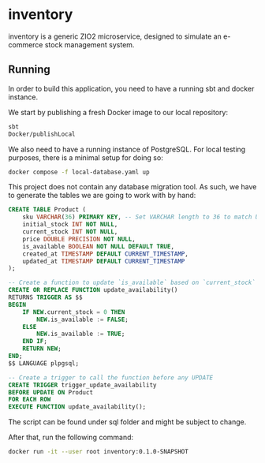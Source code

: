 # inventory

inventory is a generic ZIO2 microservice, designed to simulate an e-commerce stock management system.

## Running
In order to build this application, you need to have a running sbt and docker instance.

We start by publishing a fresh Docker image to our local repository:
```bash
sbt
Docker/publishLocal
```

We also need to have a running instance of PostgreSQL. For local testing purposes, there is a minimal setup for doing so:

```bash
docker compose -f local-database.yaml up
```

This project does not contain any database migration tool. As such, we have to generate the tables we are going to work with by hand:
```sql
CREATE TABLE Product (
    sku VARCHAR(36) PRIMARY KEY, -- Set VARCHAR length to 36 to match UUID length
    initial_stock INT NOT NULL,
    current_stock INT NOT NULL,
    price DOUBLE PRECISION NOT NULL,
    is_available BOOLEAN NOT NULL DEFAULT TRUE,
    created_at TIMESTAMP DEFAULT CURRENT_TIMESTAMP,
    updated_at TIMESTAMP DEFAULT CURRENT_TIMESTAMP
);

-- Create a function to update `is_available` based on `current_stock`
CREATE OR REPLACE FUNCTION update_availability()
RETURNS TRIGGER AS $$
BEGIN
    IF NEW.current_stock = 0 THEN
        NEW.is_available := FALSE;
    ELSE
        NEW.is_available := TRUE;
    END IF;
    RETURN NEW;
END;
$$ LANGUAGE plpgsql;

-- Create a trigger to call the function before any UPDATE
CREATE TRIGGER trigger_update_availability
BEFORE UPDATE ON Product
FOR EACH ROW
EXECUTE FUNCTION update_availability();
```

The script can be found under sql folder and might be subject to change.


After that, run the following command:
```bash
docker run -it --user root inventory:0.1.0-SNAPSHOT
```
